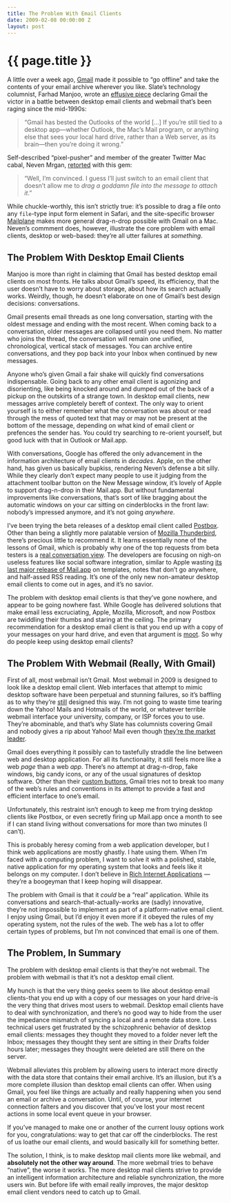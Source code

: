 ```yaml
---
title: The Problem With Email Clients
date: 2009-02-08 00:00:00 Z
layout: post
---
```


{{ page.title }}
================

A little over a week ago, [Gmail](http://gmail.com/) made it possible to “go offline” and take the contents of your email archive wherever you like. Slate’s technology columnist, Farhad Manjoo, wrote an [effusive piece](http://www.slate.com/id/2210090/) declaring Gmail the victor in a battle between desktop email clients and webmail that’s been raging since the mid-1990s:

> “Gmail has bested the Outlooks of the world […] If you’re still tied to a desktop app—whether Outlook, the Mac’s Mail program, or anything else that sees your local hard drive, rather than a Web server, as its brain—then you’re doing it wrong.”

Self-described “pixel-pusher” and member of the greater Twitter Mac cabal, Neven Mrgan, [retorted](http://mrgan.tumblr.com/post/74439546/among-the-stupidest-tech-articles-ive-ever-read) with this gem:

> “Well, I’m convinced. I guess I’ll just switch to an email client that doesn’t allow me to *drag a goddamn file into the message to attach it*.”

While chuckle-worthly, this isn’t strictly true: it’s possible to drag a file onto any `file`-type input form element in Safari, and the site-specific browser [Mailplane](http://mailplaneapp.com/) makes more general drag-n-drop possible with Gmail on a Mac. Neven’s commment does, however, illustrate the core problem with email clients, desktop or web-based: they’re all utter failures at *something*.

The Problem With Desktop Email Clients
--------------------------------------

Manjoo is more than right in claiming that Gmail has bested desktop email clients on most fronts. He talks about Gmail’s speed, its efficiency, that the user doesn’t have to worry about storage, about how its search actually works. Weirdly, though, he doesn’t elaborate on one of Gmail’s best design decisions: conversations.

Gmail presents email threads as one long conversation, starting with the oldest message and ending with the most recent. When coming back to a conversation, older messages are collapsed until you need them. No matter who joins the thread, the conversation will remain one unified, chronological, vertical stack of messages. You can archive entire conversations, and they pop back into your Inbox when continued by new messages.

Anyone who’s given Gmail a fair shake will quickly find conversations indispensable. Going back to any other email client is agonizing and disorienting, like being knocked around and dumped out of the back of a pickup on the outskirts of a strange town. In desktop email clients, new messages arrive completely bereft of context. The only way to orient yourself is to either remember what the conversation was about or read through the mess of quoted text that may or may not be present at the bottom of the message, depending on what kind of email client or prefences the sender has. You could try searching to re-orient yourself, but good luck with that in Outlook or Mail.app.

With conversations, Google has offered the only advancement in the information architecture of email clients in *decades*. Apple, on the other hand, has given us basically bupkiss, rendering Neven’s defense a bit silly. While they clearly don’t expect many people to use it judging from the attachment toolbar button on the New Message window, it’s lovely of Apple to support drag-n-drop in their Mail.app. But without fundamental improvements like conversations, that’s sort of like bragging about the automatic windows on your car sitting on cinderblocks in the front law: nobody’s impressed anymore, and it’s not going *anywhere*.

I’ve been trying the beta releases of a desktop email client called [Postbox](http://postbox-inc.com/). Other than being a slightly more palatable version of [Mozilla Thunderbird](http://www.mozilla.com/thunderbird/), there’s precious little to recommend it. It learns essentially none of the lessons of Gmail, which is probably why one of the top requests from beta testers is a [real conversation view](http://getsatisfaction.com/postbox/topics/real_conversation_view). The developers are focusing on nigh-on useless features like social software integration, similar to Apple wasting [its last major release of Mail.app](http://www.apple.com/macosx/features/mail.html) on templates, notes that don’t go anywhere, and half-assed RSS reading. It’s one of the only new non-amateur desktop email clients to come out in ages, and it’s no savior.

The problem with desktop email clients is that they’ve gone nowhere, and appear to be going nowhere fast. While Google has delivered solutions that make email less excruciating, Apple, Mozilla, Microsoft, and now Postbox are twiddling their thumbs and staring at the ceiling. The primary recommendation for a desktop email client is that you end up with a copy of your messages on your hard drive, and even that argument is [moot](http://www.gmail-backup.com/). So why do people keep using desktop email clients?

The Problem With Webmail (Really, With Gmail)
---------------------------------------------

First of all, most webmail isn’t Gmail. Most webmail in 2009 is designed to look like a desktop email client. Web interfaces that attempt to mimic desktop software have been perpetual and stunning failures, so it’s baffling as to why they’re [still](http://www.apple.com/mobileme/features/mail.html) designed this way. I’m not going to waste time tearing down the Yahoo! Mails and Hotmails of the world, or whatever terrible webmail interface your university, company, or ISP forces you to use. They’re abominable, and that’s why Slate has columnists covering Gmail and nobody gives a rip about Yahoo! Mail even though [they’re the market leader](http://www.email-marketing-reports.com/metrics/email-statistics.htm).

Gmail does everything it possibly can to tastefully straddle the line between web and desktop application. For all its functionality, it still feels more like a web *page* than a web *app*. There’s no attempt at drag-n-drop, fake windows, big candy icons, or any of the usual signatures of desktop software. Other than their [custom buttons](http://stopdesign.com/archive/2009/02/04/recreating-the-button.html), Gmail tries not to break too many of the web’s rules and conventions in its attempt to provide a fast and efficient interface to one’s email.

Unfortunately, this restraint isn’t enough to keep me from trying desktop clients like Postbox, or even secretly firing up Mail.app once a month to see if I can stand living without conversations for more than two minutes (I can’t).

This is probably heresy coming from a web application developer, but I think web applications are mostly ghastly. I hate using them. When I’m faced with a computing problem, I want to solve it with a polished, stable, native application for my operating system that looks and feels like it belongs on my computer. I don’t believe in [Rich Internet Applications](http://en.wikipedia.org/wiki/Rich_Internet_application) — they’re a boogeyman that I keep hoping will disappear.

The problem with Gmail is that it *could* be a “real” application. While its conversations and search-that-actually-works are (sadly) innovative, they’re not impossible to implement as part of a platform-native email client. I enjoy using Gmail, but I’d enjoy it even more if it obeyed the rules of my operating system, not the rules of the web. The web has a lot to offer certain types of problems, but I’m not convinced that email is one of them.

The Problem, In Summary
-----------------------

The problem with desktop email clients is that they’re not webmail. The problem with webmail is that it’s not a desktop email client.

My hunch is that the very thing geeks seem to like about desktop email clients-that you end up with a copy of our messages on your hard drive-is the very thing that drives most users to webmail. Desktop email clients have to deal with synchronization, and there’s no good way to hide from the user the impedance mismatch of syncing a local and a remote data store. Less technical users get frustrated by the schizophrenic behavior of desktop email clients: messages they thought they moved to a folder never left the Inbox; messages they thought they sent are sitting in their Drafts folder hours later; messages they thought were deleted are still there on the server.

Webmail alleviates this problem by allowing users to interact more directly with the data store that contains their email archive. It’s an illusion, but it’s a more complete illusion than desktop email clients can offer. When using Gmail, you feel like things are actually and really happening when you send an email or archive a conversation. Until, of course, your internet connection falters and you discover that you’ve lost your most recent actions in some local event queue in your browser.

If you’ve managed to make one or another of the current lousy options work for you, congratulations: way to get that car off the cinderblocks. The rest of us loathe our email clients, and would basically kill for something better.

The solution, I think, is to make desktop mail clients more like webmail, and **absolutely not the other way around**. The more webmail tries to behave “native”, the worse it works. The more desktop mail clients strive to provide an intelligent information architecture and reliable synchronization, the more users win. But before life with email really improves, the major desktop email client vendors need to catch up to Gmail.
